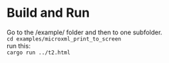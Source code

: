 # Build and Run

Go to the /example/ folder and then to one subfolder.  
`cd examples/microxml_print_to_screen`  
run this:  
`cargo run ../t2.html`  
